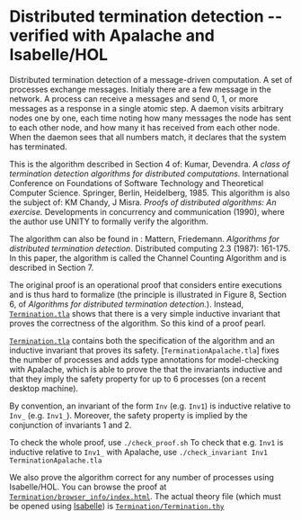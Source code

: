 # Distributed termination detection -- verified with Apalache and Isabelle/HOL

Distributed termination detection of a message-driven computation.  A set of
processes exchange messages.  Initialy there are a few message in the network.
A process can receive a messages and send 0, 1, or more messages as a response
in a single atomic step.  A daemon visits arbitrary nodes one by one, each time
noting how many messages the node has sent to each other node, and how many it
has received from each other node.  When the daemon sees that all numbers
match, it declares that the system has terminated.

This is the algorithm described in Section 4 of: Kumar, Devendra.  *A class of
termination detection algorithms for distributed computations.* International
Conference on Foundations of Software Technology and Theoretical Computer
Science.  Springer, Berlin, Heidelberg, 1985. This algorithm is also the
subject of: KM Chandy, J Misra. *Proofs of distributed algorithms: An
exercise.* Developments in concurrency and communication (1990), where the
author use UNITY to formally verify the algorithm.

The algorithm can also be found in : Mattern, Friedemann. *Algorithms for
distributed termination detection.* Distributed computing 2.3 (1987): 161-175.
In this paper, the algorithm is called the Channel Counting Algorithm and is
described in Section 7.

The original proof is an operational proof that considers entire executions and
is thus hard to formalize (the principle is illustrated in Figure 8, Section 6,
of *Algorithms for distributed termination detection.*). Instead,
[`Termination.tla`](Termination.tla) shows that there is a very simple
inductive invariant that proves the correctness of the algorithm. So this kind
of a proof pearl.

[`Termination.tla`](Termination.tla) contains both the specification of the
algorithm and an inductive invariant that proves its safety.
[`TerminationApalache.tla`] fixes the number of processes and adds type
annotations for model-checking with Apalache, which is able to prove the that
the invariants inductive and that they imply the safety property for up to 6
processes (on a recent desktop machine).

By convention, an invariant of the form `Inv` (e.g. `Inv1`) is inductive
relative to `Inv_` (e.g. `Inv1_`). Moreover, the safety property is implied by
the conjunction of invariants 1 and 2.

To check the whole proof, use `./check_proof.sh` To check that e.g. `Inv1` is
inductive relative to `Inv1_` with Apalache, use `./check_invariant Inv1
TerminationApalache.tla`

We also prove the algorithm correct for any number of processes using
Isabelle/HOL. You can browse the proof at
[`Termination/browser_info/index.html`](https://htmlpreview.github.io/?https://raw.githubusercontent.com/nano-o/Distributed-termination-detection/master/Termination/browser_info/Termination.html).
The actual theory file (which must be opened using
[Isabelle](https://isabelle.in.tum.de/)) is
[`Termination/Termination.thy`](Termination/Termination.thy)

